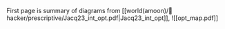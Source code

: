 First page is summary of diagrams from [[world(amoon)/🔐hacker/prescriptive/Jacq23_int_opt.pdf|Jacq23_int_opt]], 
![[opt_map.pdf]]